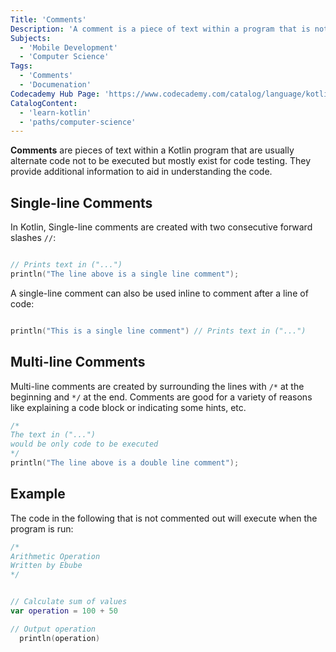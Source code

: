 ```yaml
---
Title: 'Comments'
Description: 'A comment is a piece of text within a program that is not executed but provides additional information to aid in understanding the code.'
Subjects:
  - 'Mobile Development'
  - 'Computer Science'
Tags:
  - 'Comments'
  - 'Documenation'
Codecademy Hub Page: 'https://www.codecademy.com/catalog/language/kotlin'
CatalogContent:
  - 'learn-kotlin'
  - 'paths/computer-science'
---
```


**Comments** are pieces of text within a Kotlin program that are usually alternate code not to be executed but mostly exist for code testing. They provide additional information to aid in understanding the code.

## Single-line Comments

In Kotlin, Single-line comments are created with two consecutive forward slashes `//`:

```kotlin

// Prints text in ("...")
println("The line above is a single line comment");

```

A single-line comment can also be used inline to comment after a line of code:

```kotlin

println("This is a single line comment") // Prints text in ("...")

```

## Multi-line Comments

Multi-line comments are created by surrounding the lines with `/*` at the beginning and `*/` at the end. Comments are good for a variety of reasons like explaining a code block or indicating some hints, etc.

```kotlin
/*  
The text in ("...")
would be only code to be executed
*/
println("The line above is a double line comment");
```

## Example

The code in the following that is not commented out will execute when the program is run:

```kotlin
/*
Arithmetic Operation
Written by Ebube
*/


// Calculate sum of values
var operation = 100 + 50 

// Output operation
  println(operation)
```
